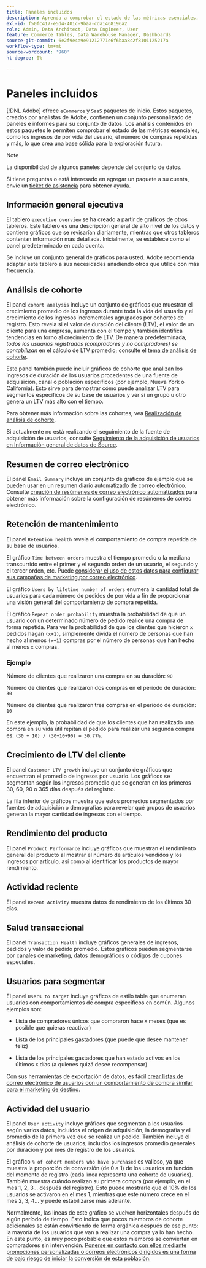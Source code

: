 ```yaml
---
title: Paneles incluidos
description: Aprenda a comprobar el estado de las métricas esenciales, como los ingresos de por vida del usuario, la cantidad de compras repetidas y mucho más, lo que crea una base sólida para la exploración futura.
exl-id: f50fc417-e5d4-401c-9baa-cda1468196a2
role: Admin, Data Architect, Data Engineer, User
feature: Commerce Tables, Data Warehouse Manager, Dashboards
source-git-commit: 6e2f9e4a9e91212771e6f6baa8c2f8101125217a
workflow-type: tm+mt
source-wordcount: '960'
ht-degree: 0%

---
```


# Paneles incluidos

[!DNL Adobe] ofrece `eCommerce` y `SaaS` paquetes de inicio. Estos paquetes, creados por analistas de Adobe, contienen un conjunto personalizado de paneles e informes para su conjunto de datos. Los análisis contenidos en estos paquetes le permiten comprobar el estado de las métricas esenciales, como los ingresos de por vida del usuario, el número de compras repetidas y más, lo que crea una base sólida para la exploración futura.

>[!NOTE]
>
>La disponibilidad de algunos paneles depende del conjunto de datos.

Si tiene preguntas o está interesado en agregar un paquete a su cuenta, envíe un [ticket de asistencia](https://experienceleague.adobe.com/docs/commerce-knowledge-base/kb/troubleshooting/miscellaneous/mbi-service-policies.html?lang=es) para obtener ayuda.

## Información general ejecutiva

El tablero `executive overview` se ha creado a partir de gráficos de otros tableros. Este tablero es una descripción general de alto nivel de los datos y contiene gráficos que se revisarían diariamente, mientras que otros tableros contenían información más detallada. Inicialmente, se establece como el panel predeterminado en cada cuenta.

Se incluye un conjunto general de gráficos para usted. Adobe recomienda adaptar este tablero a sus necesidades añadiendo otros que utilice con más frecuencia.

## Análisis de cohorte

El panel `cohort analysis` incluye un conjunto de gráficos que muestran el crecimiento promedio de los ingresos durante toda la vida del usuario y el crecimiento de los ingresos incrementales agrupados por cohortes de registro. Esto revela si el valor de duración del cliente (LTV), el valor de un cliente para una empresa, aumenta con el tiempo y también identifica tendencias en torno al crecimiento de LTV. De manera predeterminada, *todos los usuarios registrados (compradores y no compradores) se contabilizan* en el cálculo de LTV promedio; consulte el [tema de análisis de cohorte](../../data-analyst/dev-reports/cohort-rpt-bldr.md).

Este panel también puede incluir gráficos de cohorte que analizan los ingresos de duración de los usuarios procedentes de una fuente de adquisición, canal o población específicos (por ejemplo, Nueva York o California). Esto sirve para demostrar cómo puede analizar LTV para segmentos específicos de su base de usuarios y ver si un grupo u otro genera un LTV más alto con el tiempo.

Para obtener más información sobre las cohortes, vea [Realización de análisis de cohorte](../../data-analyst/dev-reports/cohort-rpt-bldr.md).

Si actualmente no está realizando el seguimiento de la fuente de adquisición de usuarios, consulte [Seguimiento de la adquisición de usuarios en Información general de datos de Source](../../data-analyst/analysis/google-track-user-acq.md).

## Resumen de correo electrónico

El panel `Email Summary` incluye un conjunto de gráficos de ejemplo que se pueden usar en un resumen diario automatizado de correo electrónico. Consulte [creación de resúmenes de correo electrónico automatizados](../../data-user/export-data/email-summaries.md) para obtener más información sobre la configuración de resúmenes de correo electrónico.  

## Retención de mantenimiento

El panel `Retention health` revela el comportamiento de compra repetida de su base de usuarios.

El gráfico `Time between orders` muestra el tiempo promedio o la mediana transcurrido entre el primer y el segundo orden de un usuario, el segundo y el tercer orden, etc. Puede [considerar el uso de estos datos para configurar sus campañas de marketing por correo electrónico](http://blog.rjmetrics.com/acting-on-marketing-data-in-your-rjmetrics-online-dashboard/).

El gráfico `Users by lifetime number of orders` enumera la cantidad total de usuarios para cada número de pedidos de por vida a fin de proporcionar una visión general del comportamiento de compra repetida.  

El gráfico `Repeat order probability` muestra la probabilidad de que un usuario con un determinado número de pedido realice una compra de forma repetida. Para ver la probabilidad de que los clientes que hicieron `x` pedidos hagan `(x+1)`, simplemente divida el número de personas que han hecho al menos `(x+1)` compras por el número de personas que han hecho al menos `x` compras.

### Ejemplo

Número de clientes que realizaron una compra en su duración: `90`

Número de clientes que realizaron dos compras en el período de duración: `30`

Número de clientes que realizaron tres compras en el período de duración: `10`

En este ejemplo, la probabilidad de que los clientes que han realizado una compra en su vida útil repitan el pedido para realizar una segunda compra es: `(30 + 10) / (30+10+90) = 30.77%`.

## Crecimiento de LTV del cliente

El panel `Customer LTV growth` incluye un conjunto de gráficos que encuentran el promedio de ingresos por usuario. Los gráficos se segmentan según los ingresos promedio que se generan en los primeros 30, 60, 90 o 365 días después del registro.  

La fila inferior de gráficos muestra que estos promedios segmentados por fuentes de adquisición o demografías para revelar qué grupos de usuarios generan la mayor cantidad de ingresos con el tiempo.

## Rendimiento del producto

El panel `Product Performance` incluye gráficos que muestran el rendimiento general del producto al mostrar el número de artículos vendidos y los ingresos por artículo, así como al identificar los productos de mayor rendimiento.

## Actividad reciente

El panel `Recent Activity` muestra datos de rendimiento de los últimos 30 días.

## Salud transaccional

El panel `Transaction Health` incluye gráficos generales de ingresos, pedidos y valor de pedido promedio. Estos gráficos pueden segmentarse por canales de marketing, datos demográficos o códigos de cupones especiales.

## Usuarios para segmentar

El panel `Users to target` incluye gráficos de estilo tabla que enumeran usuarios con comportamientos de compra específicos en común. Algunos ejemplos son:

* Lista de compradores únicos que compraron hace `X` meses (que es posible que quieras reactivar)

* Lista de los principales gastadores (que puede que desee mantener feliz)

* Lista de los principales gastadores que han estado activos en los últimos `X` días (a quienes quizá desee recompensar)

Con sus herramientas de exportación de datos, es fácil [crear listas de correo electrónico de usuarios con un comportamiento de compra similar para el marketing de destino](http://blog.rjmetrics.com/creating-contact-lists-for-top-customers/).

## Actividad del usuario

El panel `User activity` incluye gráficos que segmentan a los usuarios según varios datos, incluidos el origen de adquisición, la demografía y el promedio de la primera vez que se realiza un pedido. También incluye el análisis de cohorte de usuarios, incluidos los ingresos promedio generales por duración y por mes de registro de los usuarios.

El gráfico `% of cohort members who have purchased` es valioso, ya que muestra la proporción de conversión (de 0 a 1) de los usuarios en función del momento de registro (cada línea representa una cohorte de usuarios). También muestra cuándo realizan su primera compra (por ejemplo, en el mes 1, 2, 3... después del registro). Esto puede mostrarle que el 10% de los usuarios se activaron en el mes 1, mientras que este número crece en el mes 2, 3, 4... y puede estabilizarse más adelante.

Normalmente, las líneas de este gráfico se vuelven horizontales después de algún período de tiempo. Esto indica que pocos miembros de cohorte adicionales se están convirtiendo de forma orgánica después de ese punto: la mayoría de los usuarios que van a realizar una compra ya lo han hecho. En este punto, es muy poco probable que estos miembros se conviertan en compradores sin intervención. [Ponerse en contacto con ellos mediante promociones personalizadas o correos electrónicos dirigidos es una forma de bajo riesgo de iniciar la conversión de esta población.](http://blog.rjmetrics.com/acting-on-marketing-data-in-your-rjmetrics-online-dashboard/)
